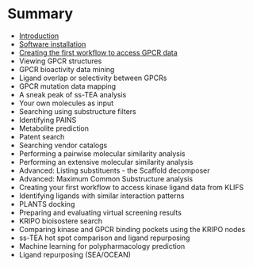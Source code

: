 # Summary

* [Introduction](README.md)
* [Software installation](chapter1.md)
* [Creating the first workflow to access GPCR data](creating-the-first-workflow-to-access-gpcr-data.md)
* Viewing GPCR structures
* GPCR bioactivity data mining
* Ligand overlap or selectivity between GPCRs
* GPCR mutation data mapping
* A sneak peak of ss-TEA analysis
* Your own molecules as input
* Searching using substructure filters
* Identifying PAINS
* Metabolite prediction
* Patent search
* Searching vendor catalogs
* Performing a pairwise molecular similarity analysis
* Performing an extensive molecular similarity analysis
* Advanced: Listing substituents - the Scaffold decomposer
* Advanced: Maximum Common Substructure analysis
* Creating your first workflow to access kinase ligand data from KLIFS
* Identifying ligands with similar interaction patterns
* PLANTS docking
* Preparing and evaluating virtual screening results
* KRIPO bioisostere search
* Comparing kinase and GPCR binding pockets using the KRIPO nodes
* ss-TEA hot spot comparison and ligand repurposing
* Machine learning for polypharmacology prediction
* Ligand repurposing \(SEA/OCEAN\)

